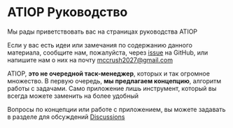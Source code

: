 # ATIOP Руководство

Мы рады приветствовать вас на страницах руководства ATIOP

Если у вас есть идеи или замечания по содержанию данного материала, сообщите нам, пожалуйста, через [issue](https://github.com/mccrush/atiop/issues) на GitHub, или напишите нам о них на почту mccrush2027@gmail.com

ATIOP, **это не очередной таск-менеджер**, которых и так огромное множество. В первую очередь, **мы предлагаем концепцию**, алгоритм работы с задачами. Само приложение  лишь инструмент, который вы всегда можете заменить на более удобный

Вопросы по концепции или работе с приложением, вы можете задавать в разделе для обсуждений [Discussions](https://github.com/mccrush/atiop/discussions/categories/q-a)
